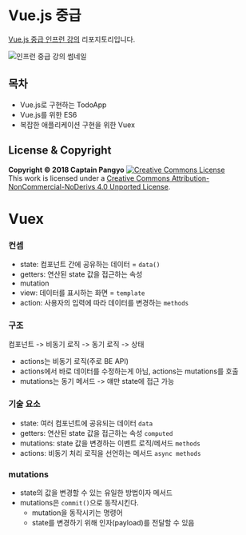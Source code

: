 # Vue.js 중급

[Vue.js 중급 인프런 강의](inf.run/znaC) 리포지토리입니다.

![인프런 중급 강의 썸네일](https://cdn.inflearn.com/public/courses/136498/course_cover/33a35374-af5f-4085-a650-4909c03e8d5d/lv2.png)

## 목차

- Vue.js로 구현하는 TodoApp
- Vue.js를 위한 ES6
- 복잡한 애플리케이션 구현을 위한 Vuex

## License & Copyright

**Copyright © 2018 Captain Pangyo**
<a rel="license" href="http://creativecommons.org/licenses/by-nc-nd/4.0/"><img alt="Creative Commons License" style="border-width:0" src="https://i.creativecommons.org/l/by-nc-nd/4.0/88x31.png" /></a><br />
This work is licensed under a <a rel="license" href="http://creativecommons.org/licenses/by-nc-nd/4.0/">Creative Commons
Attribution-NonCommercial-NoDerivs 4.0 Unported License</a>.

# Vuex

### 컨셉

- state: 컴포넌트 간에 공유하는 데이터 = `data()`
- getters: 연산된 state 값을 접근하는 속성
- mutation
- view: 데이터를 표시하는 화면 = `template`
- action: 사용자의 입력에 따라 데이터를 변경하는 `methods`

### 구조

컴포넌트 -> 비동기 로직 -> 동기 로직 -> 상태

- actions는 비동기 로직(주로 BE API)
- actions에서 바로 데이터를 수정하는게 아님, actions는 mutations를 호출
- mutations는 동기 메서드 -> 얘만 state에 접근 가능

### 기술 요소

- state: 여러 컴포넌트에 공유되는 데이터 `data`
- getters: 연산된 state 값을 접근하는 속성 `computed`
- mutations: state 값을 변경하는 이벤트 로직/메서드 `methods`
- actions: 비동기 처리 로직을 선언하는 메서드 `async methods`

### mutations

- state의 값을 변경할 수 있는 유일한 방법이자 메서드
- mutations은 `commit()`으로 동작시킨다.
    - mutation을 동작시키는 명령어
    - state를 변경하기 위해 인자(payload)를 전달할 수 있음
